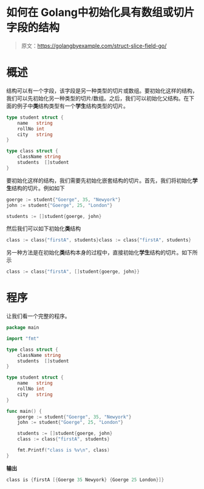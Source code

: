 # 如何在 Golang中初始化具有数组或切片字段的结构

> 原文：<https://golangbyexample.com/struct-slice-field-go/>

# **概述**

结构可以有一个字段，该字段是另一种类型的切片或数组。要初始化这样的结构，我们可以先初始化另一种类型的切片/数组。之后，我们可以初始化父结构。在下面的例子中**类**结构类型有一个**学生**结构类型的切片。

```go
type student struct {
	name   string 
	rollNo int    
	city   string 
}

type class struct {
	className string
	students  []student
}
```

要初始化这样的结构，我们需要先初始化嵌套结构的切片。首先，我们将初始化**学生**结构的切片。例如如下

```go
goerge := student{"Goerge", 35, "Newyork"}
john := student{"Goerge", 25, "London"}

students := []student{goerge, john}
```

然后我们可以如下初始化**类**结构

```go
class := class{"firstA", students}class := class{"firstA", students}
```

另一种方法是在初始化**类**结构本身的过程中，直接初始化**学生**结构的切片。如下所示

```go
class := class{"firstA", []student{goerge, john}}
```

# **程序**

让我们看一个完整的程序。

```go
package main

import "fmt"

type class struct {
	className string
	students  []student
}

type student struct {
	name   string
	rollNo int
	city   string
}

func main() {
	goerge := student{"Goerge", 35, "Newyork"}
	john := student{"Goerge", 25, "London"}

	students := []student{goerge, john}
	class := class{"firstA", students}

	fmt.Printf("class is %v\n", class)
}
```

**输出**

```go
class is {firstA [{Goerge 35 Newyork} {Goerge 25 London}]}
```